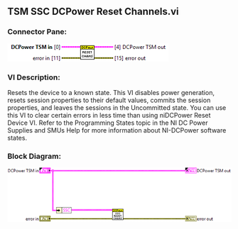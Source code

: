 ## **TSM SSC DCPower Reset Channels.vi**
### Connector Pane:
![alt text](/docs/images/Instrument%20Control/DCPower/Control/TSM%20SSC%20DCPower%20Reset%20Channels.vic.png "TSM SSC DCPower Reset Channels.vi connector pane")

### VI Description:
Resets the device to a known state. This VI disables power generation, resets session properties to their default values, commits the session properties, and leaves the sessions in the Uncommitted state. You can use this VI to clear certain errors in less time than using niDCPower Reset Device VI. Refer to the Programming States topic in the NI DC Power Supplies and SMUs Help for more information about NI-DCPower software states.

### Block Diagram:
![alt text](/docs/images/Instrument%20Control/DCPower/Control/TSM%20SSC%20DCPower%20Reset%20Channels.vid.png "TSM SSC DCPower Reset Channels.vi block diagram")
